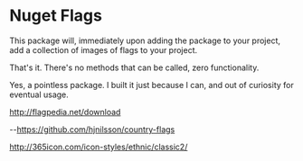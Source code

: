 ﻿# Nuget Flags

This package will, immediately upon adding the package to your project, add a collection of images of flags to your project.

That's it. There's no methods that can be called, zero functionality.

Yes, a pointless package. I built it just because I can, and out of curiosity for eventual usage.


http://flagpedia.net/download

--https://github.com/hjnilsson/country-flags

http://365icon.com/icon-styles/ethnic/classic2/



